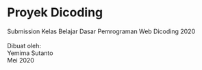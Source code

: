 # Proyek Dicoding
Submission Kelas Belajar Dasar Pemrograman Web Dicoding 2020<br><br>
Dibuat oleh:<br>
Yemima Sutanto<br>
Mei 2020
